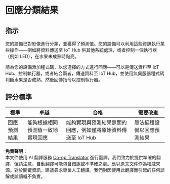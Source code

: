 <!--
CO_OP_TRANSLATOR_METADATA:
{
  "original_hash": "022e21f8629b721424c1de25195fff67",
  "translation_date": "2025-08-24T21:28:35+00:00",
  "source_file": "4-manufacturing/lessons/2-check-fruit-from-device/assignment.md",
  "language_code": "tw"
}
-->
# 回應分類結果

## 指示

您的設備已對影像進行分類，並獲得了預測值。您的設備可以利用這些資訊執行某些操作——例如將資料傳送至 IoT Hub 供其他系統處理，或者控制一個執行器（例如 LED），在水果未成熟時點亮。

請為您的設備添加程式碼，以您選擇的方式進行回應——可以是傳送資料至 IoT Hub、控制執行器，或者結合兩者，傳送資料至 IoT Hub，並使用無伺服器程式碼判斷水果是否成熟，然後回傳指令以控制執行器。

## 評分標準

| 標準 | 卓越 | 合格 | 需要改進 |
| ---- | ---- | ---- | -------- |
| 回應預測結果 | 能夠根據相同預測值一致地實現回應 | 能夠實現與預測結果無關的回應，例如僅將原始資料傳送至 IoT Hub | 無法編程設備以回應預測結果 |

**免責聲明**：  
本文件使用 AI 翻譯服務 [Co-op Translator](https://github.com/Azure/co-op-translator) 進行翻譯。我們致力於提供準確的翻譯，但請注意，自動翻譯可能包含錯誤或不準確之處。應以原文文件作為權威來源。對於關鍵資訊，建議尋求專業人工翻譯。我們對因使用此翻譯而引起的任何誤解或誤讀概不負責。